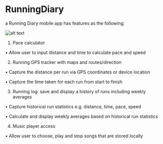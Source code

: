 # RunningDiary
 a Running Diary mobile app has  features as the following:
 
![alt text](https://i.imgur.com/AVvMFjy.png)

1. Pace calculator

• Allow user to input distance and time to calculate pace and speed


2. Running GPS tracker with maps and routes/direction


• Capture the distance per run via GPS coordinates or device location


• Capture the time taken for each run from start to finish


3. Running log: save and display a history of runs including weekly averages


• Capture historical run statistics e.g. distance, time, pace, speed

• Calculate and display weekly averages based on historical run statistics

4. Music player access

• Allow user to choose, play and stop songs that are stored locally
